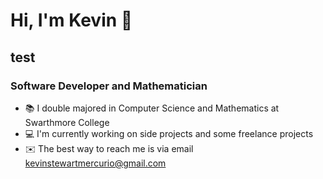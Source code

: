 <!-- # Hi, I'm Kevin 🐸 -->

<!--
**kstewartmercurio/kstewartmercurio** is a ✨ _special_ ✨ repository because its `README.md` (this file) appears on your GitHub profile.

Here are some ideas to get you started:

- 🔭 I’m currently working on ...
- 🌱 I’m currently learning ...
- 👯 I’m looking to collaborate on ...
- 🤔 I’m looking for help with ...
- 💬 Ask me about ...
- 📫 How to reach me: ...
- 😄 Pronouns: ...
- ⚡ Fun fact: ...
-->

# Hi, I'm Kevin 🐸

## test

### Software Developer and Mathematician

- 📚 I double majored in Computer Science and Mathematics at Swarthmore College
- 💻 I'm currently working on side projects and some freelance projects
- ✉️ The best way to reach me is via email [kevinstewartmercurio@gmail.com](mailto:kevinstewartmercurio@gmail.com) 
